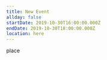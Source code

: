```yaml
---
title: New Event
allday: false
startDate: 2019-10-30T16:00:00.000Z
endDate: 2019-10-30T18:00:00.000Z
location: here
---
```

place
